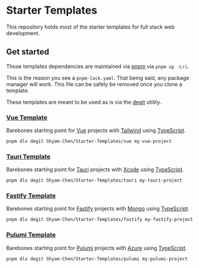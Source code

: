 # Starter Templates

This repository holds most of the starter templates for full stack web development.

## Get started

Those templates dependencies are maintained via [pnpm](https://pnpm.io/) via `pnpm up -Lri`.

This is the reason you see a `pnpm-lock.yaml`. That being said, any package manager will work. This file can be safely be removed once you clone a template.

These templates are meant to be used as is via the [degit](https://github.com/Rich-Harris/degit) utility.

### [Vue Template](./vue)

Barebones starting point for [Vue](https://vuejs.org/) projects with [Tailwind](https://tailwindcss.com/) using [TypeScript](https://www.typescriptlang.org/).

```sh
pnpm dlx degit Shyam-Chen/Starter-Templates/vue my-vue-project
```

### [Tauri Template](./tauri)

Barebones starting point for [Tauri](https://tauri.app/) projects with [Xcode](https://developer.apple.com/xcode/) using [TypeScript](https://www.typescriptlang.org/).

```sh
pnpm dlx degit Shyam-Chen/Starter-Templates/tauri my-tauri-project
```

### [Fastify Template](./fastify)

Barebones starting point for [Fastify](https://fastify.dev/) projects with [Mongo](https://www.mongodb.com/) using [TypeScript](https://www.typescriptlang.org/).

```sh
pnpm dlx degit Shyam-Chen/Starter-Templates/fastify my-fastify-project
```

### [Pulumi Template](./pulumi)

Barebones starting point for [Pulumi](https://www.pulumi.com/) projects with [Azure](https://azure.microsoft.com/) using [TypeScript](https://www.typescriptlang.org/).

```sh
pnpm dlx degit Shyam-Chen/Starter-Templates/pulumi my-pulumi-project
```
